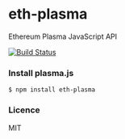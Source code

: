 # eth-plasma

Ethereum Plasma JavaScript API

[![Build Status](https://travis-ci.org/voltairelabs/plasma.js.svg?branch=master)](https://travis-ci.org/voltairelabs/plasma.js)

### Install plasma.js

```
$ npm install eth-plasma
```

### Licence

MIT
